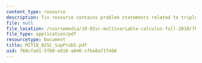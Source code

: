 ```yaml
---
content_type: resource
description: Tis resource contains problem statements related to triple integrals.
file: null
file_location: /coursemedia/18-02sc-multivariable-calculus-fall-2010/768cfad15f60e810a846cfba8a71f488_MIT18_02SC_SupProb5.pdf
file_type: application/pdf
resourcetype: Document
title: MIT18_02SC_SupProb5.pdf
uid: 768cfad1-5f60-e810-a846-cfba8a71f488
---
```

